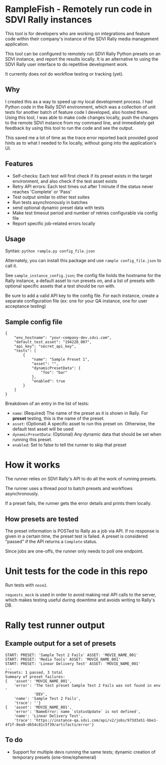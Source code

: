 # RampleFish - Remotely run code in SDVI Rally instances

This tool is for developers who are working on integrations and feature code within their company's instance of the SDVI Rally media management application.

This tool can be configured to remotely run SDVI Rally Python presets on an SDVI instance, and report the results locally. It is an alternative to using the SDVI Rally user interface to do repetitive development work.

It currently does _not_ do workflow testing or tracking (yet).

## Why

I created this as a way to speed up my local development process. I had Python code in the Rally SDVI environment, which was a collection of unit tests for another batch of feature code I developed, also hosted there. Using this tool, I was able to make code changes locally, push the changes to the remote SDVI instance from my command line, and immediately get feedback by using this tool to run the code and see the output.

This saved me a lot of time as the trace error reported back provided good hints as to what I needed to fix locally, without going into the application's UI.


## Features

- Self-checks: Each test will first check if its preset exists in the target environment, and also check if the test asset exists
- Retry API errors: Each test times out after 1 minute if the status never reaches 'Complete' or 'Pass'
- Test output similar to other test suites
- Run tests asynchronously in batches
- send optional dynamic preset data with tests
- Make test timeout period and number of retries configurable via config file
- Report specific job-related errors locally


## Usage

Syntax:
`python rample.py config_file.json`

Alternately, you can install this package and use `rample config_file.json` to call it.

See `sample_instance_config.json`; the config file holds the hostname for the Rally instance, a default asset to run presets on, and a list of presets with optional specific assets that a test should be run with.

Be sure to add a valid API key to the config file. For each instance, create a separate configuration file (ex: one for your QA instance, one for user acceptance testing)

## Sample config file
```
{
    "env_hostname": "your-company-dev.sdvi.com",
    "default_test_asset": "194228_007",
    "api_key": "secret_api_key",
    "tests": [
        {
            "name": "Sample Preset 1",
            "asset": "",
            "dynamicPresetData": {
                "foo": "bar"
            },
            "enabled": true
        }
    ]
}
```
Breakdown of an entry in the list of tests:

- `name`: (Required) The name of the preset as it is shown in Rally. 
        For __preset__ testing, this is the name of the preset.
- `asset`: (Optional) A specific asset to run this preset on. Otherwise, the default test asset will be used
- `dynamicPresetData`: (Optional) Any dynamic data that should be set when running this preset.
- `enabled`: Set to false to tell the runner to skip that preset


# How it works
The runner relies on SDVI Rally's API to do all the work of running presets.

The runner uses a thread pool to batch presets and workflows asynchronously.

If a preset fails, the runner gets the error details and prints them locally.

## How presets are tested
The preset information is POSTed to Rally as a job via API. If no response is given in a certain time, the preset test is failed. A preset is considered "passed" if the API returns a `Complete` status.

Since jobs are one-offs, the runner only needs to poll one endpoint.

# Unit tests for the code in this repo
Run tests with `nose2`.


`requests_mock` is used in order to avoid making real API calls to the server, which makes testing useful during downtime and avoids writing to Rally's DB.

# Rally test runner output

## Example output for a set of presets
    
    START: PRESET: 'Sample Test 2 Fails' ASSET: 'MOVIE_NAME_001'
    START: PRESET: 'Media Tools' ASSET: 'MOVIE_NAME_001'
    START: PRESET: 'Linear Delivery Test' ASSET: 'MOVIE_NAME_001'
    ...
    Presets: 1 passed, 3 total
    Summary of preset failures:
    {   'asset': 'MOVIE_NAME_001',
        'error': 'The test preset Sample Test 2 Fails was not found in env '
                 'DEV',
        'name': 'Sample Test 2 Fails',
        'trace': ''}
    {   'asset': 'MOVIE_NAME_001',
        'error': 'NameError: name `statusUpdate` is not defined',
        'name': 'Linear Delivery Test',
        'trace': 'https://instance-qa.sdvi.com/api/v2/jobs/973d3a51-bbe1-4f1f-8ea9-d654c81c5f39/artifacts/error'}


## To do

- Support for multiple devs running the same tests; dynamic creation of temporary presets (one-time/ephemeral)
